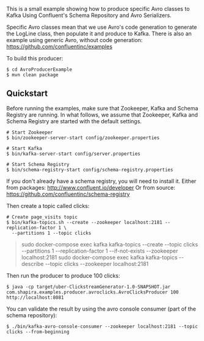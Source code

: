 This is a small example showing how to produce specific Avro classes to Kafka
Using Confluent's Schema Repository and Avro Serializers.

Specific Avro classes mean that we use Avro's code generation to generate the LogLine class, then populate it and produce to Kafka.
There is also an example using generic Avro, without code generation: https://github.com/confluentinc/examples

To build this producer:

    $ cd AvroProducerExample
    $ mvn clean package
    
Quickstart
-----------

Before running the examples, make sure that Zookeeper, Kafka and Schema Registry are
running. In what follows, we assume that Zookeeper, Kafka and Schema Registry are
started with the default settings.

    # Start Zookeeper
    $ bin/zookeeper-server-start config/zookeeper.properties

    # Start Kafka
    $ bin/kafka-server-start config/server.properties

    # Start Schema Registry
    $ bin/schema-registry-start config/schema-registry.properties
    
If you don't already have a schema registry, you will need to install it.
Either from packages: http://www.confluent.io/developer
Or from source: https://github.com/confluentinc/schema-registry
    
Then create a topic called clicks:

    # Create page_visits topic
    $ bin/kafka-topics.sh --create --zookeeper localhost:2181 --replication-factor 1 \
      --partitions 1 --topic clicks
      
>sudo docker-compose exec kafka kafka-topics --create --topic clicks --partitions 1 --replication-factor 1 --if-not-exists --zookeeper localhost:2181
>sudo docker-compose exec kafka  kafka-topics --describe --topic clicks --zookeeper localhost:2181

Then run the producer to produce 100 clicks:

    $ java -cp target/uber-ClickstreamGenerator-1.0-SNAPSHOT.jar com.shapira.examples.producer.avroclicks.AvroClicksProducer 100 http://localhost:8081
    
You can validate the result by using the avro console consumer (part of the schema repository):

    $ ./bin/kafka-avro-console-consumer --zookeeper localhost:2181 --topic clicks --from-beginning